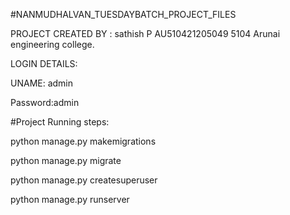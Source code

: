 #NANMUDHALVAN_TUESDAYBATCH_PROJECT_FILES

PROJECT CREATED BY : sathish P
AU510421205049
5104 Arunai engineering college.
                    



LOGIN DETAILS:


UNAME: admin


Password:admin




#Project Running steps:

python manage.py makemigrations

python manage.py migrate

python manage.py createsuperuser

python manage.py runserver
